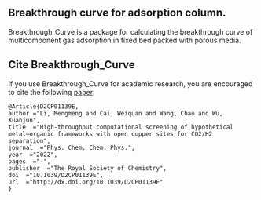 ## Breakthrough curve for adsorption column.
Breakthrough_Curve is a package for calculating the breakthrough curve of multicomponent gas adsorption in fixed bed packed with porous media. 


## Cite Breakthrough_Curve

If you use Breakthrough_Curve for academic research, you are encouraged to cite the following [paper](http://dx.doi.org/10.1039/D2CP01139E):
```
@Article{D2CP01139E,
author ="Li, Mengmeng and Cai, Weiquan and Wang, Chao and Wu, Xuanjun",
title  ="High-throughput computational screening of hypothetical metal–organic frameworks with open copper sites for CO2/H2 separation",
journal  ="Phys. Chem. Chem. Phys.",
year  ="2022",
pages  ="-",
publisher  ="The Royal Society of Chemistry",
doi  ="10.1039/D2CP01139E",
url  ="http://dx.doi.org/10.1039/D2CP01139E"
}
```
